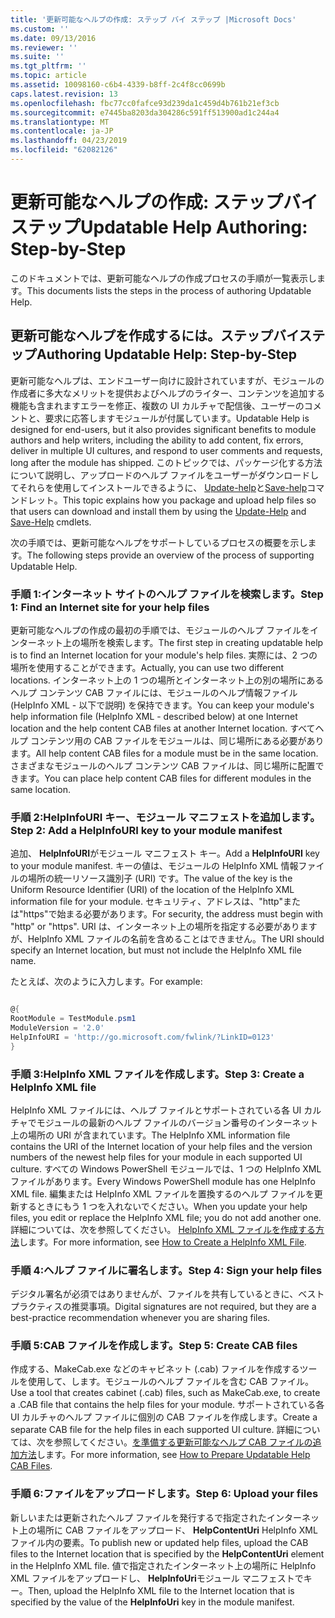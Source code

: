 ```yaml
---
title: '更新可能なヘルプの作成: ステップ バイ ステップ |Microsoft Docs'
ms.custom: ''
ms.date: 09/13/2016
ms.reviewer: ''
ms.suite: ''
ms.tgt_pltfrm: ''
ms.topic: article
ms.assetid: 10098160-c6b4-4339-b8ff-2c4f8cc0699b
caps.latest.revision: 13
ms.openlocfilehash: fbc77cc0fafce93d239da1c459d4b761b21ef3cb
ms.sourcegitcommit: e7445ba8203da304286c591ff513900ad1c244a4
ms.translationtype: MT
ms.contentlocale: ja-JP
ms.lasthandoff: 04/23/2019
ms.locfileid: "62082126"
---
```

# <a name="updatable-help-authoring-step-by-step"></a><span data-ttu-id="33691-102">更新可能なヘルプの作成: ステップバイステップ</span><span class="sxs-lookup"><span data-stu-id="33691-102">Updatable Help Authoring: Step-by-Step</span></span>

<span data-ttu-id="33691-103">このドキュメントでは、更新可能なヘルプの作成プロセスの手順が一覧表示します。</span><span class="sxs-lookup"><span data-stu-id="33691-103">This documents lists the steps in the process of authoring Updatable Help.</span></span>

## <a name="authoring-updatable-help-step-by-step"></a><span data-ttu-id="33691-104">更新可能なヘルプを作成するには。ステップバイステップ</span><span class="sxs-lookup"><span data-stu-id="33691-104">Authoring Updatable Help: Step-by-Step</span></span>

<span data-ttu-id="33691-105">更新可能なヘルプは、エンドユーザー向けに設計されていますが、モジュールの作成者に多大なメリットを提供およびヘルプのライター、コンテンツを追加する機能も含まれますエラーを修正、複数の UI カルチャで配信後、ユーザーのコメントと、要求に応答しますモジュールが付属しています。</span><span class="sxs-lookup"><span data-stu-id="33691-105">Updatable Help is designed for end-users, but it also provides significant benefits to module authors and help writers, including the ability to add content, fix errors, deliver in multiple UI cultures, and respond to user comments and requests, long after the module has shipped.</span></span> <span data-ttu-id="33691-106">このトピックでは、パッケージ化する方法について説明し、アップロードのヘルプ ファイルをユーザーがダウンロードしてそれらを使用してインストールできるように、 [Update-help](/powershell/module/Microsoft.PowerShell.Core/Update-Help)と[Save-help](/powershell/module/Microsoft.PowerShell.Core/Save-Help)コマンドレット。</span><span class="sxs-lookup"><span data-stu-id="33691-106">This topic explains how you package and upload help files so that users can download and install them by using the [Update-Help](/powershell/module/Microsoft.PowerShell.Core/Update-Help) and [Save-Help](/powershell/module/Microsoft.PowerShell.Core/Save-Help) cmdlets.</span></span>

<span data-ttu-id="33691-107">次の手順では、更新可能なヘルプをサポートしているプロセスの概要を示します。</span><span class="sxs-lookup"><span data-stu-id="33691-107">The following steps provide an overview of the process of supporting Updatable Help.</span></span>

### <a name="step-1-find-an-internet-site-for-your-help-files"></a><span data-ttu-id="33691-108">手順 1:インターネット サイトのヘルプ ファイルを検索します。</span><span class="sxs-lookup"><span data-stu-id="33691-108">Step 1: Find an Internet site for your help files</span></span>

<span data-ttu-id="33691-109">更新可能なヘルプの作成の最初の手順では、モジュールのヘルプ ファイルをインターネット上の場所を検索します。</span><span class="sxs-lookup"><span data-stu-id="33691-109">The first step in creating updatable help is to find an Internet location for your module's help files.</span></span> <span data-ttu-id="33691-110">実際には、2 つの場所を使用することができます。</span><span class="sxs-lookup"><span data-stu-id="33691-110">Actually, you can use two different locations.</span></span> <span data-ttu-id="33691-111">インターネット上の 1 つの場所とインターネット上の別の場所にあるヘルプ コンテンツ CAB ファイルには、モジュールのヘルプ情報ファイル (HelpInfo XML - 以下で説明) を保持できます。</span><span class="sxs-lookup"><span data-stu-id="33691-111">You can keep your module's help information file (HelpInfo XML - described below) at one Internet location and the help content CAB files at another Internet location.</span></span> <span data-ttu-id="33691-112">すべてヘルプ コンテンツ用の CAB ファイルをモジュールは、同じ場所にある必要があります。</span><span class="sxs-lookup"><span data-stu-id="33691-112">All help content CAB files for a module must be in the same location.</span></span> <span data-ttu-id="33691-113">さまざまなモジュールのヘルプ コンテンツ CAB ファイルは、同じ場所に配置できます。</span><span class="sxs-lookup"><span data-stu-id="33691-113">You can place help content CAB files for different modules in the same location.</span></span>

### <a name="step-2-add-a-helpinfouri-key-to-your-module-manifest"></a><span data-ttu-id="33691-114">手順 2:HelpInfoURI キー、モジュール マニフェストを追加します。</span><span class="sxs-lookup"><span data-stu-id="33691-114">Step 2: Add a HelpInfoURI key to your module manifest</span></span>

<span data-ttu-id="33691-115">追加、 **HelpInfoURI**がモジュール マニフェスト キー。</span><span class="sxs-lookup"><span data-stu-id="33691-115">Add a **HelpInfoURI** key to your module manifest.</span></span> <span data-ttu-id="33691-116">キーの値は、モジュールの HelpInfo XML 情報ファイルの場所の統一リソース識別子 (URI) です。</span><span class="sxs-lookup"><span data-stu-id="33691-116">The value of the key is the Uniform Resource Identifier (URI) of the location of the HelpInfo XML information file for your module.</span></span> <span data-ttu-id="33691-117">セキュリティ、アドレスは、"http"または"https"で始まる必要があります。</span><span class="sxs-lookup"><span data-stu-id="33691-117">For security, the address must begin with "http" or "https".</span></span> <span data-ttu-id="33691-118">URI は、インターネット上の場所を指定する必要がありますが、HelpInfo XML ファイルの名前を含めることはできません。</span><span class="sxs-lookup"><span data-stu-id="33691-118">The URI should specify an Internet location, but must not include the HelpInfo XML file name.</span></span>

<span data-ttu-id="33691-119">たとえば、次のように入力します。</span><span class="sxs-lookup"><span data-stu-id="33691-119">For example:</span></span>

```powershell

@{
RootModule = TestModule.psm1
ModuleVersion = '2.0'
HelpInfoURI = 'http://go.microsoft.com/fwlink/?LinkID=0123'
}
```

### <a name="step-3-create-a-helpinfo-xml-file"></a><span data-ttu-id="33691-120">手順 3:HelpInfo XML ファイルを作成します。</span><span class="sxs-lookup"><span data-stu-id="33691-120">Step 3: Create a HelpInfo XML file</span></span>

<span data-ttu-id="33691-121">HelpInfo XML ファイルには、ヘルプ ファイルとサポートされている各 UI カルチャでモジュールの最新のヘルプ ファイルのバージョン番号のインターネット上の場所の URI が含まれています。</span><span class="sxs-lookup"><span data-stu-id="33691-121">The HelpInfo XML information file contains the URI of the Internet location of your help files and the version numbers of the newest help files for your module in each supported UI culture.</span></span> <span data-ttu-id="33691-122">すべての Windows PowerShell モジュールでは、1 つの HelpInfo XML ファイルがあります。</span><span class="sxs-lookup"><span data-stu-id="33691-122">Every Windows PowerShell module has one HelpInfo XML file.</span></span> <span data-ttu-id="33691-123">編集または HelpInfo XML ファイルを置換するのヘルプ ファイルを更新するときにもう 1 つを入れないでください。</span><span class="sxs-lookup"><span data-stu-id="33691-123">When you update your help files, you edit or replace the HelpInfo XML file; you do not add another one.</span></span> <span data-ttu-id="33691-124">詳細については、次を参照してください。 [HelpInfo XML ファイルを作成する方法](./how-to-create-a-helpinfo-xml-file.md)します。</span><span class="sxs-lookup"><span data-stu-id="33691-124">For more information, see [How to Create a HelpInfo XML File](./how-to-create-a-helpinfo-xml-file.md).</span></span>

### <a name="step-4-sign-your-help-files"></a><span data-ttu-id="33691-125">手順 4:ヘルプ ファイルに署名します。</span><span class="sxs-lookup"><span data-stu-id="33691-125">Step 4: Sign your help files</span></span>

<span data-ttu-id="33691-126">デジタル署名が必須ではありませんが、ファイルを共有しているときに、ベスト プラクティスの推奨事項。</span><span class="sxs-lookup"><span data-stu-id="33691-126">Digital signatures are not required, but they are a best-practice recommendation whenever you are sharing files.</span></span>

### <a name="step-5-create-cab-files"></a><span data-ttu-id="33691-127">手順 5:CAB ファイルを作成します。</span><span class="sxs-lookup"><span data-stu-id="33691-127">Step 5: Create CAB files</span></span>

<span data-ttu-id="33691-128">作成する、MakeCab.exe などのキャビネット (.cab) ファイルを作成するツールを使用して、します。モジュールのヘルプ ファイルを含む CAB ファイル。</span><span class="sxs-lookup"><span data-stu-id="33691-128">Use a tool that creates cabinet (.cab) files, such as MakeCab.exe, to create a .CAB file that contains the help files for your module.</span></span> <span data-ttu-id="33691-129">サポートされている各 UI カルチャのヘルプ ファイルに個別の CAB ファイルを作成します。</span><span class="sxs-lookup"><span data-stu-id="33691-129">Create a separate CAB file for the help files in each supported UI culture.</span></span> <span data-ttu-id="33691-130">詳細については、次を参照してください。[を準備する更新可能なヘルプ CAB ファイルの追加方法](./how-to-prepare-updatable-help-cab-files.md)します。</span><span class="sxs-lookup"><span data-stu-id="33691-130">For more information, see [How to Prepare Updatable Help CAB Files](./how-to-prepare-updatable-help-cab-files.md).</span></span>

### <a name="step-6-upload-your-files"></a><span data-ttu-id="33691-131">手順 6:ファイルをアップロードします。</span><span class="sxs-lookup"><span data-stu-id="33691-131">Step 6: Upload your files</span></span>

<span data-ttu-id="33691-132">新しいまたは更新されたヘルプ ファイルを発行するで指定されたインターネット上の場所に CAB ファイルをアップロード、 **HelpContentUri** HelpInfo XML ファイル内の要素。</span><span class="sxs-lookup"><span data-stu-id="33691-132">To publish new or updated help files, upload the CAB files to the Internet location that is specified by the **HelpContentUri** element in the HelpInfo XML file.</span></span> <span data-ttu-id="33691-133">値で指定されたインターネット上の場所に HelpInfo XML ファイルをアップロードし、 **HelpInfoUri**モジュール マニフェストでキー。</span><span class="sxs-lookup"><span data-stu-id="33691-133">Then, upload the HelpInfo XML file to the Internet location that is specified by the value of the **HelpInfoUri** key in the module manifest.</span></span>
